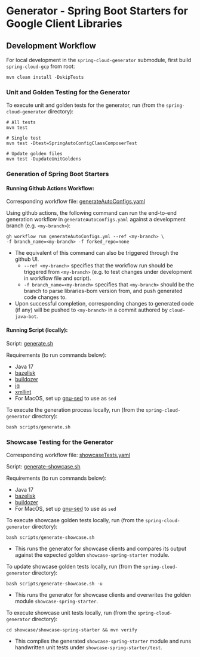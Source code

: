 # Generator - Spring Boot Starters for Google Client Libraries


## Development Workflow

For local development in the `spring-cloud-generator` submodule,
first build `spring-cloud-gcp` from root:

```
mvn clean install -DskipTests
```

### Unit and Golden Testing for the Generator

To execute unit and golden tests for the generator, run (from the `spring-cloud-generator` directory):
```
# All tests
mvn test

# Single test
mvn test -Dtest=SpringAutoConfigClassComposerTest

# Update golden files
mvn test -DupdateUnitGoldens
```

### Generation of Spring Boot Starters

#### Running Github Actions Workflow:
Corresponding workflow file: [generateAutoConfigs.yaml](/.github/workflows/generateAutoConfigs.yaml)

Using github actions, the following command can run the end-to-end generation workflow in `generateAutoConfigs.yaml`
against a development branch (e.g. `<my-branch>`):

```
gh workflow run generateAutoConfigs.yml --ref <my-branch> \
-f branch_name=<my-branch> -f forked_repo=none
```
* The equivalent of this command can also be triggered through the github UI.
  * `--ref <my-branch>` specifies that the workflow run should be triggered from `<my-branch>` 
  (e.g. to test changes under development in workflow file and script).
  * `-f branch_name=<my-branch>` specifies that `<my-branch>` should be the branch to parse libraries-bom version from, 
  and push generated code changes to.
* Upon successful completion, corresponding changes to generated code (if any)
  will be pushed to `<my-branch>` in a commit authored by `cloud-java-bot`.

#### Running Script (locally): 

Script: [generate.sh](scripts/generate.sh)

Requirements (to run commands below):
* Java 17
* [bazelisk](https://github.com/bazelbuild/bazelisk)
* [buildozer](https://github.com/bazelbuild/buildtools/tree/master/buildozer)
* [jq](https://jqlang.github.io/jq/download/)
* [xmllint](https://gnome.pages.gitlab.gnome.org/libxml2/xmllint.html)
* For MacOS, set up [gnu-sed](https://formulae.brew.sh/formula/gnu-sed) to use as `sed`

To execute the generation process locally, run (from the `spring-cloud-generator` directory):
```
bash scripts/generate.sh
```

### Showcase Testing for the Generator

Corresponding workflow file: [showcaseTests.yaml](/.github/workflows/showcaseTests.yaml)

Script: [generate-showcase.sh](scripts/generate-showcase.sh)

Requirements (to run commands below):
* Java 17
* [bazelisk](https://github.com/bazelbuild/bazelisk)
* [buildozer](https://github.com/bazelbuild/buildtools/tree/master/buildozer)
* For MacOS, set up [gnu-sed](https://formulae.brew.sh/formula/gnu-sed) to use as `sed`

To execute showcase golden tests locally, run (from the `spring-cloud-generator` directory):
```
bash scripts/generate-showcase.sh
```
* This runs the generator for showcase clients and compares its output against the expected golden `showcase-spring-starter` module. 

To update showcase golden tests locally, run (from the `spring-cloud-generator` directory):
```
bash scripts/generate-showcase.sh -u
```
* This runs the generator for showcase clients and overwrites the golden module `showcase-spring-starter`.

To execute showcase unit tests locally, run (from the `spring-cloud-generator` directory):
```
cd showcase/showcase-spring-starter && mvn verify
```
* This compiles the generated `showcase-spring-starter` module and runs handwritten unit tests under `showcase-spring-starter/test`.
